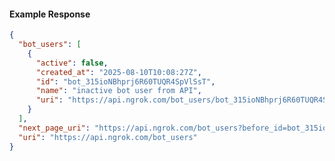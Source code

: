 <!-- Code generated for API Clients. DO NOT EDIT. -->

#### Example Response

```json
{
  "bot_users": [
    {
      "active": false,
      "created_at": "2025-08-10T10:08:27Z",
      "id": "bot_315ioNBhprj6R60TUQR4SpVlSsT",
      "name": "inactive bot user from API",
      "uri": "https://api.ngrok.com/bot_users/bot_315ioNBhprj6R60TUQR4SpVlSsT"
    }
  ],
  "next_page_uri": "https://api.ngrok.com/bot_users?before_id=bot_315ioNBhprj6R60TUQR4SpVlSsT&limit=1",
  "uri": "https://api.ngrok.com/bot_users"
}
```

